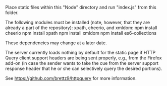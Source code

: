 Place static files within this "Node" directory and run "index.js" from this folder.

The following modules must be installed (note, however, that they
are already a part of the repository): xpath, cheerio, and xmldom:
    npm install cheerio
    npm install xpath
    npm install xmldom
    npm install es6-collections

These dependencies may change at a later date.

The server currently loads nothing by default for the static page if HTTP Query client support headers are
being sent properly, e.g., from the Firefox add-on (in case the sender wants to take the cue
from the server support response header that he or she can selectively query the desired portions).

See https://github.com/brettz9/httpquery for more information.